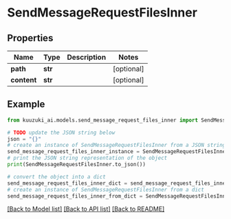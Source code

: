 # SendMessageRequestFilesInner


## Properties

Name | Type | Description | Notes
------------ | ------------- | ------------- | -------------
**path** | **str** |  | [optional]
**content** | **str** |  | [optional]

## Example

```python
from kuuzuki_ai.models.send_message_request_files_inner import SendMessageRequestFilesInner

# TODO update the JSON string below
json = "{}"
# create an instance of SendMessageRequestFilesInner from a JSON string
send_message_request_files_inner_instance = SendMessageRequestFilesInner.from_json(json)
# print the JSON string representation of the object
print(SendMessageRequestFilesInner.to_json())

# convert the object into a dict
send_message_request_files_inner_dict = send_message_request_files_inner_instance.to_dict()
# create an instance of SendMessageRequestFilesInner from a dict
send_message_request_files_inner_from_dict = SendMessageRequestFilesInner.from_dict(send_message_request_files_inner_dict)
```
[[Back to Model list]](../README.md#documentation-for-models) [[Back to API list]](../README.md#documentation-for-api-endpoints) [[Back to README]](../README.md)
